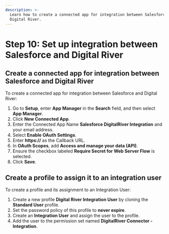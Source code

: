 ```yaml
---
description: >-
  Learn how to create a connected app for integration between Salesforce and
  Digital River.
---
```


# Step 10: Set up integration between Salesforce and Digital River

## Create a connected app for integration between Salesforce and Digital River

To create a connected app for integration between Salesforce and Digital River:

1. Go to **Setup**, enter **App Manager** in the **Search** field, and then select **App Manager**.
2. Click **New Connected App**.
3. Enter the Connected App Name **Salesforce DigitalRiver Integration** and your email address.
4. Select **Enable OAuth Settings**.
5. Enter **https://** as the Callback URL.
6. In **OAuth Scopes**, add **Access and manage your data (API)**.
7. Ensure the checkbox labeled **Require Secret for Web Server Flow** is selected.&#x20;
8. Click **Save**.&#x20;

## Create a profile to assign it to an integration user

To create a profile and its assignment to an Integration User:&#x20;

1. Create a new profile **Digital River Integration User** by cloning the **Standard User** profile.
2. Set the password policy of this profile to **never expire**.
3. Create an **Integration User** and assign the user to the profile.
4. Add the user to the permission set named **DigitalRiver Connector - Integration**.



